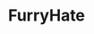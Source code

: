 ---
title: FurryHate
crosslinks:
- furry
- CringeAnarchy
- furry_irl
- Drama
- NoStupidQuestions
- fillyfiddlers
---